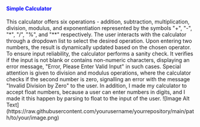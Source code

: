 
<h4 style="color:blue;">Simple Calculator</h4>
This calculator offers six operations - addition, subtraction, multiplication, division, modulus, and exponentiation represented by the symbols "+", "-", "*", "/", "%", and "**" respectively. The user interacts with the calculator through a dropdown list to select the desired operation. Upon entering two numbers, the result is dynamically updated based on the chosen operator.
To ensure input reliability, the calculator performs a sanity check. It verifies if the input is not blank or contains non-numeric characters, displaying an error message, "Error, Please Enter Valid Input" in such cases. Special attention is given to division and modulus operations, where the calculator checks if the second number is zero, signalling an error with the message "Invalid Division by Zero" to the user. In addition, I made my calculator to accept float numbers, because a user can enter numbers in digits, and I made it this happen by parsing to float to the input of the user.
![Image Alt Text](https://raw.githubusercontent.com/yourusername/yourrepository/main/path/to/your/image.png)
